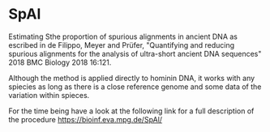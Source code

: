 # SpAl
Estimating Sthe proportion of spurious alignments in ancient DNA as escribed in de Filippo, Meyer and Prüfer, "Quantifying and reducing spurious alignments for the analysis of ultra-short ancient DNA sequences" 2018 BMC Biology 2018 16:121.

Although the method is applied directly to hominin DNA, it works with any spiecies as long as there is a close reference genome and some data of the variation within spieces.

For the time being have a look at the following link for a full description of the procedure https://bioinf.eva.mpg.de/SpAl/
